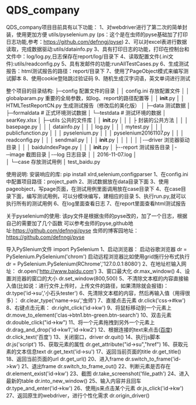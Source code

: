 # QDS_company
QDS_company项目目前具有以下功能：
1、对webdriver进行了第二次的简单封装，使用更加方便 utils/pyselenium.py
   (ps：这个是在虫师的pyse基础加了打印日志功能,参考：https://github.com/defnngj/pyse)
2、可以对excel表进行数据读取，完成数据驱动:utils/datainfo.py
3、具有打印日志的功能，打印在控制台和文件中：log/log.py,日志保存在report/log/目录下
4、读取配置文件(.ini文件):utils/readconfig.py
5、具有发邮件的功能:runAllTestCases.py
6、生成测试报告：html测试报告的路径：report/目录下
7、使用了PageObject模式来编写测试脚本
8、使用cookie登陆跳过验证码
9、随机生成汉字词语，英文单词进行测试

整个项目的目录结构:
├─config 配置文件的目录
│  │  config.ini   存放配置文件
│  │  globalparam.py  重要的全局参数，如log、report的路径配置等
│  │  __init__.py
│  │  HTMLTestReportCN.py 生成测试报告（修改后的美化版）
│
├─data   测试数据
│  ├─formaldata # 正式环境测试数据
│  └─testdata  # 测试环境的数据
│          searKey.xlsx
│
├─utils  公共的文件库
│  │  __init__.py
│  │
│  ├ 封装的公共方法
│  │  │  basepage.py
│  │  │  datainfo.py
│  │  │  log.py
│  │  │  mytest.py
│  │  │  publicfunction.py
│  │  │  pyselenium.py
│  │  │  pyselenium20161107.py
│  │  │  readconfig.py
│  │  │  sendmail.py
│  │  │  __init__.py
│  │  │
│  │
│-─driver 浏览器驱动目录
│  │  │  baiduIndexPage.py
│  │  │  __init__.py
│
├--report 测试报告目录
│-─image 截图目录
│-─log 日志目录
│  │      2016-11-07.log
│      
│
└─case 存放测试用例
    │  test_baidu.py

使用说明:
安装响应的库: pip install xlrd,selenium,configparser
1、在config.ini中配置项目路径：project_path
2、测试数据放在data目录下面
3、使用pageobject，写page页面，在测试用例里面调用放在case目录下
4、在case目录下面，编写测试用例，可以分模块编写，建相应的目录
5、执行run.py,就可以执行所有的测试用例
6、在log里面查看日志
7、在report里面查看html测试报告

关于pyselenium的使用:
该py文件是根据虫师的pyse改的，加了一个日志，根据自己的需要加了几个函数
可以参考虫师的pyse,github地址:https://github.com/defnngj/pyse
虫师的博客园地址：https://github.com/defnngj/pyse

导入PySlenium文件
import PySelenium
1、启动浏览器：
启动谷歌浏览器
dr = PySelenium.PySelenium('chrom')
启动远程浏览器比如使用grid施行分布式执行
dr = PySelenium.PySelenium(RChrome','127.0.0.1:8080')
2、在地址栏输入网址：
dr.open('http://www.baidu.com')
3、窗口最大化
dr.max_window()
4、设置浏览器的窗口的大小
dr.set_window(800,500)
5、不清除文本框的内容直接输入值(比如说：进行文件上传时，上传文件的路径，如果清除就会报错)：
dr.type('id->su','小石头tester')
6、先清除文本框的内容，然后再输入值（用得很多）：
dr.clear_type('name->su','虫师')
7、直接点击元素
dr.click('css->#kw')
8、右键点击元素：
dr.right_click('id->kw')
9、将鼠标移动到一个元素上
dr.move_to_element('clas->btn1.btn-green.btn-search')
10、双击元素
dr.double_click("id->kw")
11、将一个元素拖拽到另外一个元素上
dr.drag_and_drop('id->kw1','id->kw2')
12、根据连接的text来点击(<a href="http://www.baidu.com">百度</a>)
dr.click_text('百度')
13、关闭窗口，driver
dr.quit()
14、执行js脚本
dr.js('script')
15、获取元素的属性
dr.get_attribute("id->su","href")
16、获取元素的文本信息text
dr.get_text('id->su')
17、返回当前页面的title
dr.get_title()
18、返回当前页面的url
dr.get_url()
20、进入frame
dr.switch_to_frame('id->kw')
21、退出frame
dr.switch_to_frame_out()
22、判断元素是否存在
dr.element_exist('id->kw')
23、截图
dr.take_screenshot('file_path')
24、进入最新的table
dr.into_new_window()
25、输入内容并且回车
dr.type_and_enter('id->kw')
26、使用js来点击某个元素
dr.js_click('id->kw')
27、返回原生的webdriver，进行个性化需求
dr.origin_driver()
